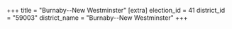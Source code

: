 +++
title = "Burnaby--New Westminster"
[extra]
election_id = 41
district_id = "59003"
district_name = "Burnaby--New Westminster"
+++
